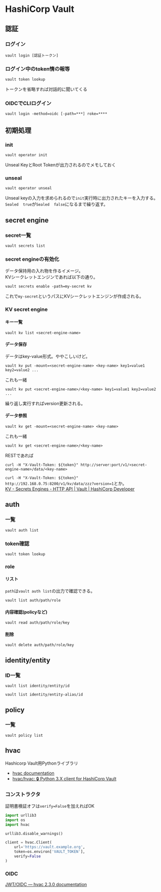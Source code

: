 # HashiCorp Vault

## 認証

### ログイン

```console
vault login [認証トークン]
```

### ログイン中のtoken情の報等

```console
vault token lookup
```

トークンを省略すれば対話的に聞いてくる

### OIDCでCLIログイン

```console
vault login -method=oidc [-path=***] roke=****
```

## 初期処理

### init

```console
vault operator init
```

Unseal KeyとRoot Tokenが出力されるのでメモしておく

### unseal

```console
vault operator unseal
```

Unseal keyの入力を求められるので`init`実行時に出力されたキーを入力する。  
`Sealed  true`が`Sealed  false`になるまで繰り返す。

## secret engine

### secret一覧

```console
vault secrets list
```

### secret engineの有効化

データ保持用の入れ物を作るイメージ。  
KVシークレットエンジンであれば以下の通り。

```console
vault secrets enable -path=my-secret kv
```

これで`my-secret`というパスにKVシークレットエンジンが作成される。

### KV secret engine

#### キー一覧

```console
vault kv list <secret-engine-name>
```

#### データ保存

データはkey-value形式。ややこしいけど。

```console
vault kv put -mount=<secret-engine-name> <key-name> key1=value1 key2=value2 ...
```

これも一緒

```console
vault kv put <secret-engine-name>/<key-name> key1=value1 key2=value2 ...
```

繰り返し実行すればversion更新される。

#### データ参照

```console
vault kv get -mount=<secret-engine-name> <key-name>
```

これも一緒

```console
vault kv get <secret-engine-name>/<key-name>
```

RESTであれば

```console
curl -H "X-Vault-Token: ${token}" http://server:port/v1/<secret-engine-name>/data/<key-name>
```

`curl -H "X-Vault-Token: ${token}" http://192.168.0.75:8200/v1/kv/data/zzz?version=1`とか。  
[KV - Secrets Engines - HTTP API | Vault | HashiCorp Developer](https://developer.hashicorp.com/vault/api-docs/secret/kv/kv-v2)

## auth

### 一覧

```console
vault auth list
```

### token確認

```console
vault token lookup
```

### role

#### リスト

`path`は`vault auth list`の出力で確認できる。

```console
vault list auth/path/role
```

#### 内容確認(policyなど)

```console
vault read auth/path/role/key
```

#### 削除

```console
vault delete auth/path/role/key
```

## identity/entity

### ID一覧

```console
vault list identity/entity/id
```

```console
vault list identity/entity-alias/id
```

## policy

### 一覧

```console
vault policy list
```

## hvac

Hashicorp Vault用Pythonライブラリ

- [hvac documentation](https://python-hvac.org/en/latest/overview.html)
- [hvac/hvac: :lock: Python 3.X client for HashiCorp Vault](https://github.com/hvac/hvac)

### コンストラクタ

証明書検証オフは`verify=False`を加えればOK

```py
import urllib3
import os
import hvac

urllib3.disable_warnings()

client = hvac.Client(
    url='https://vault.example.org',
    token=os.environ['VAULT_TOKEN'],
    verify=False
)
```

### OIDC

[JWT/OIDC — hvac 2.3.0 documentation](https://python-hvac.org/en/stable/usage/auth_methods/jwt-oidc.html)
